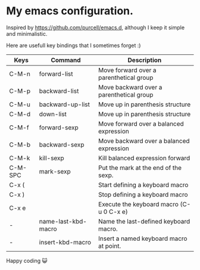 My emacs configuration.
=======================

Inspired by https://github.com/purcell/emacs.d, although I keep it simple and
minimalistic.

Here are usefull key bindings that I sometimes forget :)

Keys    | Command             | Description
------- | ------------------- | -------------------------------------------
C-M-n   | forward-list        | Move forward over a parenthetical group
C-M-p   | backward-list       | Move backward over a parenthetical group
C-M-u   | backward-up-list    | Move up in parenthesis structure
C-M-d   | down-list           | Move up in parenthesis structure
C-M-f   | forward-sexp        | Move forward over a balanced expression
C-M-b   | backward-sexp       | Move backward over a balanced expression
C-M-k   | kill-sexp           | Kill balanced expression forward
C-M-SPC | mark-sexp           | Put the mark at the end of the sexp.
C-x (   |                     | Start defining a keyboard macro
C-x )   |                     | Stop defining a keyboard macro
C-x e   |                     | Execute the keyboard macro (C-u 0 C-x e)
-       | name-last-kbd-macro | Name the last-defined keyboard macro.
-       | insert-kbd-macro    | Insert a named keyboard macro at point.

Happy coding 😺
